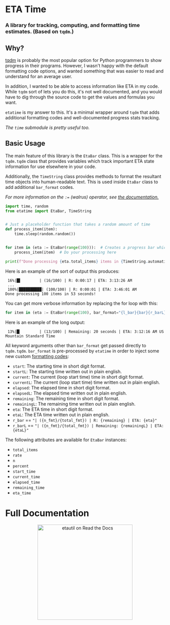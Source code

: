# ETA Time
### A library for tracking, computing, and formatting time estimates. (Based on `tqdm`.)

## Why?
[tqdm](https://github.com/tqdm/tqdm) is probably the most popular option for Python programmers to show progress in their programs. However, I wasn't happy with the default formatting code options, and wanted something that was easier to read and understand for an average user.

In addition, I wanted to be able to access information like ETA in my code. While `tqdm` sort of lets you do this, it's not well documented, and you would have to dig through the source code to get the values and formulas you want.

`etatime` is my answer to this. It's a minimal wrapper around `tqdm` that adds additional formatting codes and well-documented progress stats tracking.

*The `time` submodule is pretty useful too.*

## Basic Usage
The main feature of this library is the `EtaBar` class. This is a wrapper for the `tqdm.tqdm` class that provides variables which track important ETA state information for use elsewhere in your code.

Additionally, the `TimeString` class provides methods to format the resultant time objects into human-readable text. This is used inside `EtaBar` class to add additional `bar_format` codes.

*For more information on the `:=` (walrus) operator, see [the documentation.](https://docs.python.org/3/whatsnew/3.8.html#assignment-expressions)*

```python
import time, random
from etatime import EtaBar, TimeString


# Just a placeholder function that takes a random amount of time
def process_item(item):
    time.sleep(random.random())


for item in (eta := EtaBar(range(100))):  # Creates a progress bar which tracks stats
    process_item(item)  # Do your processing here

print(f"Done processing {eta.total_items} items in {TimeString.automatic(eta.elapsed_time, long=True)}!\n")
```
Here is an example of the sort of output this produces:
```
 16%|█▌        | (16/100) | R: 0:00:17 | ETA: 3:13:26 AM
 ...
 100%|██████████| (100/100) | R: 0:00:01 | ETA: 3:46:01 AM
Done processing 100 items in 53 seconds!
```

You can get more verbose information by replacing the for loop with this:
```python
for item in (eta := EtaBar(range(100), bar_format="{l_bar}{bar}{r_barL}")):
```
Here is an example of the long output:
```
 13%|█▎        | (13/100) | Remaining: 20 seconds | ETA: 3:12:16 AM US Mountain Standard Time
```

All keyword arguments other than `bar_format` get passed directly to `tqdm.tqdm`. `bar_format` is pre-processed by `etatime` in order to inject some new custom [formatting codes](https://tqdm.github.io/docs/tqdm/#tqdm-objects):
- `start`: The starting time in short digit format.
- `startL`: The starting time written out in plain english.
- `current`: The current (loop start time) time in short digit format.
- `currentL`: The current (loop start time) time written out in plain english.
- `elapsed`: The elapsed time in short digit format.
- `elapsedL`: The elapsed time written out in plain english.
- `remaining`: The remaining time in short digit format.
- `remainingL`: The remaining time written out in plain english.
- `eta`: The ETA time in short digit format.
- `etaL`: The ETA time written out in plain english.
- `r_bar` == `"| ({n_fmt}/{total_fmt}) | R: {remaining} | ETA: {eta}"`
- `r_barL` == `"| ({n_fmt}/{total_fmt}) | Remaining: {remainingL} | ETA: {etaL}"`

The following attributes are available for `EtaBar` instances:
- `total_items`
- `rate`
- `n`
- `percent`
- `start_time`
- `current_time`
- `elapsed_time`
- `remaining_time`
- `eta_time`

# Full Documentation
<p align="center"><a href="https://etatime.readthedocs.io/en/latest/index.html"><img src="https://brand-guidelines.readthedocs.org/_images/logo-wordmark-vertical-dark.png" width="300px" alt="etautil on Read the Docs"></a></p>
